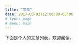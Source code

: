 ```yaml
---
title: "文章"
date: 2017-03-02T12:00:00-05:00
# type: page
# menu: main
---
```

<!-- Articles are paginated with only three posts here for example. You can set the number of entries to show on this page with the "pagination" setting in the config file. -->
下面是个人的文章列表，欢迎阅读。
